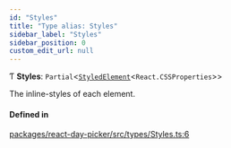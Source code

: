 ```yaml
---
id: "Styles"
title: "Type alias: Styles"
sidebar_label: "Styles"
sidebar_position: 0
custom_edit_url: null
---
```


Ƭ **Styles**: `Partial`<[`StyledElement`](StyledElement)<`React.CSSProperties`\>\>

The inline-styles of each element.

#### Defined in

[packages/react-day-picker/src/types/Styles.ts:6](https://github.com/gpbl/react-day-picker/blob/0df406c0/packages/react-day-picker/src/types/Styles.ts#L6)
